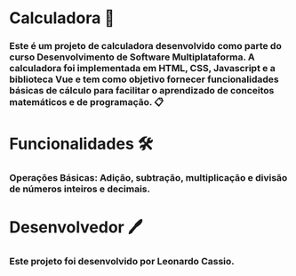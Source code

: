 # Calculadora 🧮

### Este é um projeto de calculadora desenvolvido como parte do curso Desenvolvimento de Software Multiplataforma. A calculadora foi implementada em HTML, CSS, Javascript e a biblioteca Vue e tem como objetivo fornecer funcionalidades básicas de cálculo para facilitar o aprendizado de conceitos matemáticos e de programação. 📋

# Funcionalidades  🛠️
### Operações Básicas: Adição, subtração, multiplicação e divisão de números inteiros e decimais.

# Desenvolvedor 🖊️
### Este projeto foi desenvolvido por Leonardo Cassio.

 
